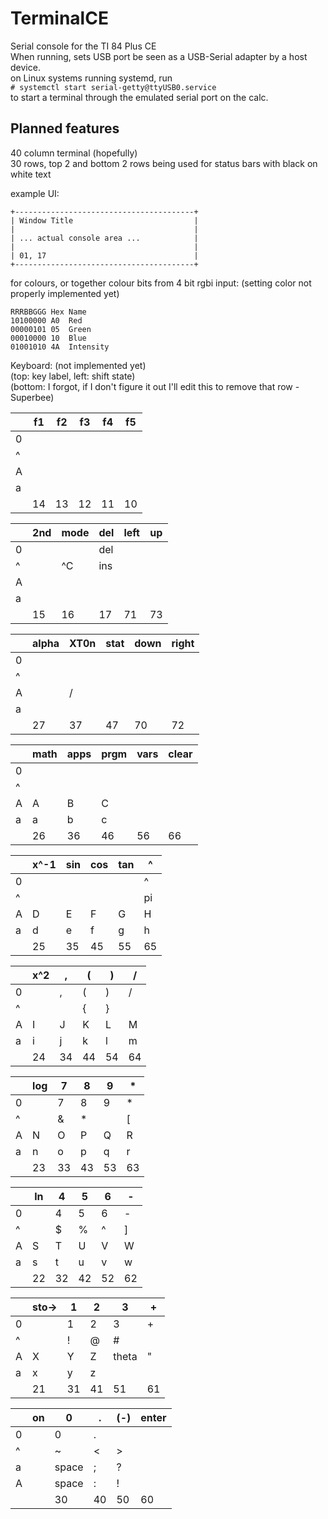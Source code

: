 # TerminalCE
Serial console for the TI 84 Plus CE  
When running, sets USB port be seen as a USB-Serial adapter by a host device.  
on Linux systems running systemd, run  
    `# systemctl start serial-getty@ttyUSB0.service`  
    to start a terminal through the emulated serial port on the calc.

## Planned features
40 column terminal (hopefully)  
30 rows, top 2 and bottom 2 rows being used for status bars with black on white text  
  
example UI:
```
+----------------------------------------+
| Window Title                           |
|                                        |
| ... actual console area ...            |
|                                        |
| 01, 17                                 |
+----------------------------------------+
```

for colours, or together colour bits from 4 bit rgbi input: (setting color not properly implemented yet)  
```
RRRBBGGG Hex Name
10100000 A0  Red
00000101 05  Green
00010000 10  Blue
01001010 4A  Intensity
```
Keyboard: (not implemented yet)  
(top: key label, left: shift state)  
(bottom: I forgot, if I don't figure it out I'll edit this to remove that row  -Superbee)

|    | f1    | f2    | f3    | f4    | f5    |
|----|-------|-------|-------|-------|-------|
|0   |       |       |       |       |       |
|^   |       |       |       |       |       |
|A   |       |       |       |       |       |
|a   |       |       |       |       |       |
|    | 14    | 13    | 12    | 11    | 10    |

|    | 2nd   | mode  | del   | left  | up    |
|----|-------|-------|-------|-------|-------|
|0   |       |       | del   |       |       |
|^   |       | ^C    | ins   |       |       |
|A   |       |       |       |       |       |
|a   |       |       |       |       |       |
|    | 15    | 16    | 17    | 71    | 73    |

|    | alpha | XT0n  | stat  | down  | right |
|----|-------|-------|-------|-------|-------|
|0   |       |       |       |       |       |
|^   |       |       |       |       |       |
|A   |       | /     |       |       |       |
|a   |       |       |       |       |       |
|    | 27    | 37    | 47    | 70    | 72    |

|    | math  | apps  | prgm  | vars  | clear |
|----|-------|-------|-------|-------|-------|
|0   |       |       |       |       |       |
|^   |       |       |       |       |       |
|A   | A     | B     | C     |       |       |
|a   | a     | b     | c     |       |       |
|    | 26    | 36    | 46    | 56    | 66    |

|    | x^-1  | sin   | cos   | tan   | ^     |
|----|-------|-------|-------|-------|-------|
|0   |       |       |       |       | ^     |
|^   |       |       |       |       | pi    |
|A   | D     | E     | F     | G     | H     |
|a   | d     | e     | f     | g     | h     |
|    | 25    | 35    | 45    | 55    | 65    |

|    | x^2   | ,     | (     | )     | /     |
|----|-------|-------|-------|-------|-------|
|0   |       | ,     | (     | )     | /     |
|^   |       |       | {     | }     |       |
|A   | I     | J     | K     | L     | M     |
|a   | i     | j     | k     | l     | m     |
|    | 24    | 34    | 44    | 54    | 64    |

|    | log   | 7     | 8     | 9     | *     |
|----|-------|-------|-------|-------|-------|
|0   |       | 7     | 8     | 9     | *     |
|^   |       | &     | *     |       | [     |
|A   | N     | O     | P     | Q     | R     |
|a   | n     | o     | p     | q     | r     |
|    | 23    | 33    | 43    | 53    | 63    |

|    | ln    | 4     | 5     | 6     | -     |
|----|-------|-------|-------|-------|-------|
|0   |       | 4     | 5     | 6     | -     |
|^   |       | $     | %     | ^     | ]     |
|A   | S     | T     | U     | V     | W     |
|a   | s     | t     | u     | v     | w     |
|    | 22    | 32    | 42    | 52    | 62    |

|    | sto-> | 1     | 2     | 3     | +     |
|----|-------|-------|-------|-------|-------|
|0   |       | 1     | 2     | 3     | +     |
|^   |       | !     | @     | #     |       |
|A   | X     | Y     | Z     | theta | "     |
|a   | x     | y     | z     |       |       |
|    | 21    | 31    | 41    | 51    | 61    |

|    | on    | 0     | .     | (-)   | enter |
|----|-------|-------|-------|-------|-------|
|0   |       | 0     | .     |       |       |
|^   |       | ~     | <     | >     |       |
|a   |       | space | ;     | ?     |       |
|A   |       | space | :     | !     |       |
|    |       | 30    | 40    | 50    | 60    |
